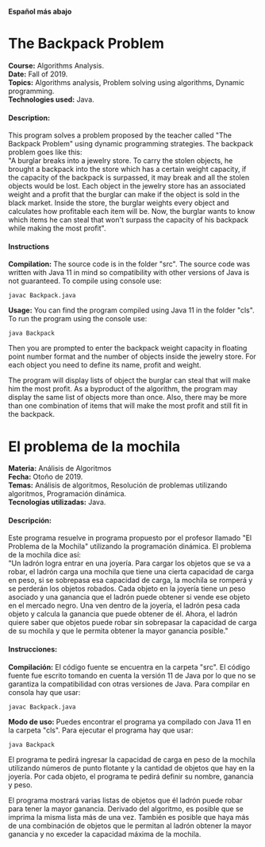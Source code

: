 **Español más abajo**

# The Backpack Problem
**Course:** Algorithms Analysis.<br>
**Date:** Fall of 2019.<br>
**Topics:** Algorithms analysis, Problem solving using algorithms, Dynamic programming.<br>
**Technologies used:** Java.<br>

#### Description:
This program solves a problem proposed by the teacher called "The Backpack Problem" using dynamic programming strategies. The backpack problem goes like this:<br>
"A burglar breaks into a jewelry store. To carry the stolen objects, he brought a backpack into the store  which has a certain weight capacity, if the capacity of the backpack is surpassed, it may break and all the stolen objects would be lost. Each object in the jewelry store has an associated weight and a profit that the burglar can make if the object is sold in the black market. Inside the store, the burglar weights every object and calculates how profitable each item will be. Now, the burglar wants to know which items he can steal that won't surpass the capacity of his backpack while making the most profit".

#### Instructions
**Compilation:** The source code is in the folder "src". The source code was written with Java 11 in mind so compatibility with other versions of Java is not guaranteed. To compile using console use:

```
javac Backpack.java
```

**Usage:** You can find the program compiled using Java 11 in the folder "cls". To run the program using the console use:

```
java Backpack
```

Then you are prompted to enter the backpack weight capacity in floating point number format and the number of objects inside the jewelry store. For each object you need to define its name, profit and weight.

The program will display lists of object the burglar can steal that will make him the most profit. As a byproduct of the algorithm, the program may display the same list of objects more than once. Also, there may be more than one combination of items that will make the most profit and still fit in the backpack.


# El problema de la mochila
**Materia:** Análisis de Algoritmos<br>
**Fecha:** Otoño de 2019.<br>
**Temas:** Análisis de algoritmos, Resolución de problemas utilizando algoritmos, Programación dinámica.<br>
**Tecnologías utilizadas:** Java.<br>

#### Descripción:
Este programa resuelve in programa propuesto por el profesor llamado "El Problema de la Mochila" utilizando la programación dinámica. El problema de la mochila dice así:<br>
"Un ladrón logra entrar en una joyería. Para cargar los objetos que se va a robar, el ladrón carga una mochila que tiene una cierta capacidad de carga en peso, si se sobrepasa esa capacidad de carga, la mochila se romperá y se perderán los objetos robados. Cada objeto en la joyería tiene un peso asociado y una ganancia que el ladrón puede obtener si vende ese objeto en el mercado negro. Una ven dentro de la joyería, el ladrón pesa cada objeto y calcula la ganancia que puede obtener de él. Ahora, el ladrón quiere saber que objetos puede robar sin sobrepasar la capacidad de carga de su mochila y que le permita obtener la mayor ganancia posible."

#### Instrucciones:
**Compilación:** El código fuente se encuentra en la carpeta "src". El código fuente fue escrito tomando en cuenta la versión 11 de Java por lo que no se garantiza la compatibilidad con otras versiones de Java. Para compilar en consola hay que usar:

```
javac Backpack.java
```

**Modo de uso:** Puedes encontrar el programa ya compilado con Java 11 en la carpeta "cls". Para ejecutar el programa hay que usar:

```
java Backpack
```

El programa te pedirá ingresar la capacidad de carga en peso de la mochila utilizando números de punto flotante y la cantidad de objetos que hay en la joyería. Por cada objeto, el programa te pedirá definir su nombre, ganancia y peso.

El programa mostrará varias listas de objetos que él ladrón puede robar para tener la mayor ganancia. Derivado del algoritmo, es posible que se imprima la misma lista más de una vez. También es posible que haya más de una combinación de objetos que le permitan al ladrón obtener la mayor ganancia y no exceder la capacidad máxima de la mochila.
